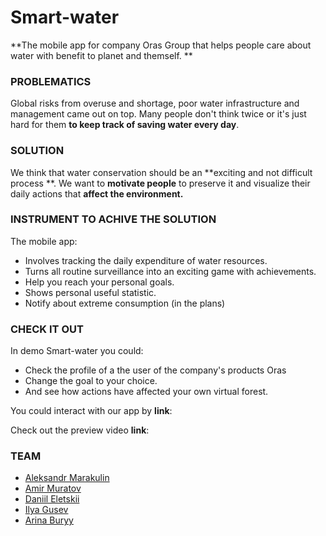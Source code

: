 # Smart-water
**The mobile app for company Oras Group that helps people care about water with benefit to planet and themself. **

### PROBLEMATICS
Global risks from overuse and shortage, poor water infrastructure and management came out on top. Many people don't think twice or it's just hard for them **to keep track of saving water every day**.

### SOLUTION
We think that water conservation should be an **exciting and not difficult process **.
We want to **motivate people** to preserve it and visualize their daily actions that **affect the environment.**

### INSTRUMENT TO ACHIVE THE SOLUTION
The mobile app:
* Involves tracking the daily expenditure of water resources.
* Turns all routine surveillance into an exciting game with achievements.
* Help you reach your personal goals.
* Shows personal useful statistic.
* Notify about extreme consumption (in the plans)

### CHECK IT OUT
In demo Smart-water you could:
* Check the profile of a the user of the company's products Oras
* Change the goal to your choice.
* And see how actions have affected your own virtual forest.

You could interact with our app by **link**: 

Check out the preview video **link**: 

### TEAM
* [Aleksandr Marakulin](https://github.com/pichkasik)
* [Amir Muratov](https://github.com/deddara)
* [Daniil Eletskii](https://github.com/zkerriga)
* [Ilya Gusev](https://github.com/MinisterAkasha)
* [Arina Buryy](https://github.com/lelsweyr17)
